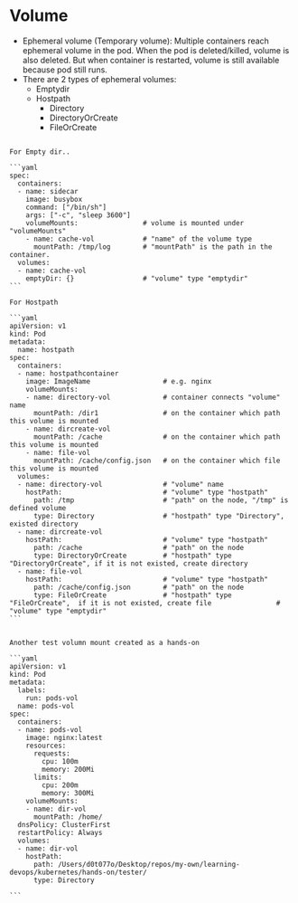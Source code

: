 # Volume

- Ephemeral volume (Temporary volume): Multiple containers reach ephemeral volume in the pod. When the pod is deleted/killed, volume is also deleted. But when container is restarted, volume is still available because pod still runs.
- There are 2 types of ephemeral volumes:
  - Emptydir
  - Hostpath
    - Directory
    - DirectoryOrCreate
    - FileOrCreate

````

For Empty dir..

```yaml
spec:
  containers:
  - name: sidecar
    image: busybox
    command: ["/bin/sh"]
    args: ["-c", "sleep 3600"]
    volumeMounts:                # volume is mounted under "volumeMounts"
    - name: cache-vol            # "name" of the volume type
      mountPath: /tmp/log        # "mountPath" is the path in the container.
  volumes:
  - name: cache-vol
    emptyDir: {}                 # "volume" type "emptydir"
```

For Hostpath

```yaml
apiVersion: v1
kind: Pod
metadata:
  name: hostpath
spec:
  containers:
  - name: hostpathcontainer
    image: ImageName                  # e.g. nginx
    volumeMounts:
    - name: directory-vol             # container connects "volume" name
      mountPath: /dir1                # on the container which path this volume is mounted
    - name: dircreate-vol
      mountPath: /cache               # on the container which path this volume is mounted
    - name: file-vol
      mountPath: /cache/config.json   # on the container which file this volume is mounted
  volumes:
  - name: directory-vol               # "volume" name
    hostPath:                         # "volume" type "hostpath"
      path: /tmp                      # "path" on the node, "/tmp" is defined volume
      type: Directory                 # "hostpath" type "Directory", existed directory
  - name: dircreate-vol
    hostPath:                         # "volume" type "hostpath"
      path: /cache                    # "path" on the node
      type: DirectoryOrCreate         # "hostpath" type "DirectoryOrCreate", if it is not existed, create directory
  - name: file-vol
    hostPath:                         # "volume" type "hostpath"
      path: /cache/config.json        # "path" on the node
      type: FileOrCreate              # "hostpath" type "FileOrCreate",  if it is not existed, create file                # "volume" type "emptydir"
```


Another test volumn mount created as a hands-on

```yaml
apiVersion: v1
kind: Pod
metadata:
  labels:
    run: pods-vol
  name: pods-vol
spec:
  containers:
  - name: pods-vol
    image: nginx:latest
    resources:
      requests:
        cpu: 100m
        memory: 200Mi
      limits:
        cpu: 200m
        memory: 300Mi
    volumeMounts:
    - name: dir-vol
      mountPath: /home/
  dnsPolicy: ClusterFirst
  restartPolicy: Always
  volumes:
  - name: dir-vol
    hostPath:
      path: /Users/d0t077o/Desktop/repos/my-own/learning-devops/kubernetes/hands-on/tester/
      type: Directory

```
